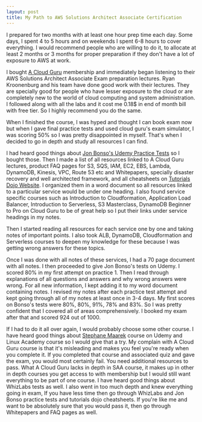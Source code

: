 ```yaml
---
layout: post
title: My Path to AWS Solutions Architect Associate Certification
---
```


I prepared for two months with at least one hour prep time each day. Some days, I spent 4 to 5 hours and on weekends I spent 6-8 hours to cover everything. I would recommend people who are willing to do it, to allocate at least 2 months or 3 months for proper preparation if they don't have a lot of exposure to AWS at work.

I bought [A Cloud Guru](https://acloud.guru/) membership and immediately began listening to their AWS Solutions Architect Associate Exam preparation lectures. Ryan Kroonenburg and his team have done good work with their lectures. They are specially good for people who have lesser exposure to the cloud or are completely new to the world of cloud computing and system administration. I followed along with all the labs and it cost me 0.18$ in end of month bill with free tier. So I highly recommend you do the same.

When I finished the course, I was hyped and thought I can book exam now but when I gave final practice tests and used cloud guru's exam simulator, I was scoring 50% so I was pretty disappointed in myself. That's when I decided to go in depth and study all resources I can find.

I had heard good things about [Jon Bonso's Udemy Practice Tests](https://www.udemy.com/course/aws-certified-solutions-architect-associate-amazon-practice-exams/) so I bought those. Then I made a list of all resources linked to A Cloud Guru lectures, product FAQ pages for S3, SQS, IAM, EC2, EBS, Lambda, DynamoDB, Kinesis, VPC, Route 53 etc and Whitepapers, specially disaster recovery and well architected framework, and all cheatsheets on [Tutorials Dojo Website](https://tutorialsdojo.com/aws-cheat-sheets/). I organized them in a word document so all resources linked to a particular service would be under one heading. I also found service specific courses such as Introduction to Cloudformation, Application Load Balancer, Introduction to Serverless, S3 Masterclass, DynamoDB Beginner to Pro on Cloud Guru to be of great help so I put their links under service headings in my notes.

Then I started reading all resources for each service one by one and taking notes of important points. I also took ALB, DynamoDB, Cloudformation and Serverless courses to deepen my knowledge for these because I was getting wrong answers for these topics.

Once I was done with all notes of these services, I had a 70 page document with all notes. I then proceeded to give Jon Bonso's tests on Udemy. I scored 80% in my first attempt on practice 1. Then I read through explanations of all questions and answers and why wrong answers were wrong. For all new information, I kept adding it to my word document containing notes. I revised my notes after each practice test attempt and kept going through all of my notes at least once in 3-4 days. My first scores on Bonso's tests were 80%, 80%, 91%, 78% and 83%. So I was pretty confident that I covered all of areas comprehensively. I booked my exam after that and scored 924 out of 1000.

If I had to do it all over again, I would probably choose some other course. I have heard good things about [Stephane Maarek](https://www.udemy.com/course/aws-certified-solutions-architect-associate-saa-c01/) course on Udemy and Linux Academy course so I would give that a try. My complain with A Cloud Guru course is that it's misleading and makes you feel you're ready when you complete it. If you completed that course and associated quiz and gave the exam, you would most certainly fail. You need additional resources to pass. What A Cloud Guru lacks in depth in SAA course, it makes up in other in depth courses you get access to with membership but I would still want everything to be part of one course. I have heard good things about WhizLabs tests as well. I also went in too much depth and knew everything going in exam, If you have less time then go through WhizLabs and Jon Bonso practice tests and tutorials dojo cheatsheets. If you're like me and want to be absolutely sure that you would pass it, then go through Whitepapers and FAQ pages as well.